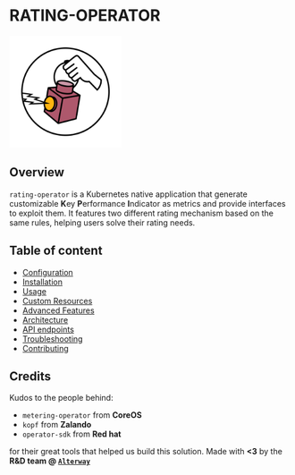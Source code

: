 # **RATING-OPERATOR**

<img src="./img/Circle_Logo-Rating-Operator.png" width="200">

## Overview

`rating-operator` is a Kubernetes native application that generate customizable **K**ey **P**erformance **I**ndicator as metrics and provide interfaces to exploit them. It features two different rating mechanism based on the same rules, helping users solve their rating needs.

## Table of content

- [Configuration](/documentation/CONFIGURATION.md)
- [Installation](/documentation/INSTALL.md)
- [Usage](/documentation/USAGE.md)
- [Custom Resources](/documentation/CRD.md)
- [Advanced Features](/documentation/FEATURES.md)
- [Architecture](/documentation/ARCHITECTURE.md)
- [API endpoints](/documentation/API.md)
- [Troubleshooting](/documentation/TROUBLESHOOT.md)
- [Contributing](documentation/CONTRIBUTING.md)


## **Credits**

Kudos to the people behind:

- `metering-operator` from **CoreOS**
- `kopf` from **Zalando** 
- `operator-sdk` from **Red hat**

for their great tools that helped us build this solution.
Made with **<3** by the **R&D team @ [`Alterway`](https://www.alterway.fr/)**
